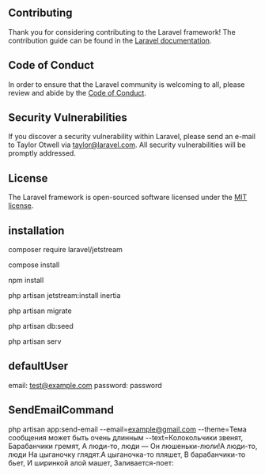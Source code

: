 
## Contributing

Thank you for considering contributing to the Laravel framework! The contribution guide can be found in the [Laravel documentation](https://laravel.com/docs/contributions).

## Code of Conduct

In order to ensure that the Laravel community is welcoming to all, please review and abide by the [Code of Conduct](https://laravel.com/docs/contributions#code-of-conduct).

## Security Vulnerabilities

If you discover a security vulnerability within Laravel, please send an e-mail to Taylor Otwell via [taylor@laravel.com](mailto:taylor@laravel.com). All security vulnerabilities will be promptly addressed.

## License

The Laravel framework is open-sourced software licensed under the [MIT license](https://opensource.org/licenses/MIT).
## installation

composer require laravel/jetstream

compose install

npm install

php artisan jetstream:install inertia

php artisan migrate

php artisan db:seed


php artisan serv

## defaultUser
email: test@example.com
password: password


## SendEmailCommand

php artisan app:send-email --email=example@gmail.com --theme=Тема сообщения может быть очень длинным  --text=Колокольчики звенят, Барабанчики гремят, А люди-то, люди — Он люшеньки-люли!А люди-то, люди На цыганочку глядят.А цыганочка-то пляшет, В барабанчики-то бьет, И ширинкой алой машет, Заливается-поет:
